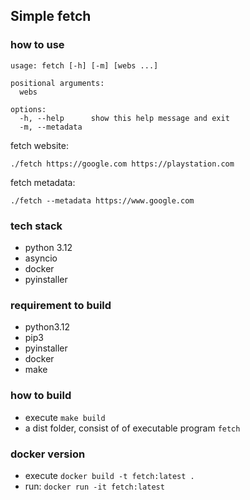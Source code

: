 ## Simple fetch
### how to use
```
usage: fetch [-h] [-m] [webs ...]

positional arguments:
  webs

options:
  -h, --help      show this help message and exit
  -m, --metadata
```

fetch website:
```
./fetch https://google.com https://playstation.com
```

fetch metadata:
```
./fetch --metadata https://www.google.com
```

### tech stack
- python 3.12
- asyncio
- docker
- pyinstaller

### requirement to build
- python3.12
- pip3
- pyinstaller
- docker
- make

### how to build
- execute ```make build```
- a dist folder, consist of of executable program ```fetch```

### docker version
- execute ```docker build -t fetch:latest .```
- run: ```docker run -it fetch:latest```